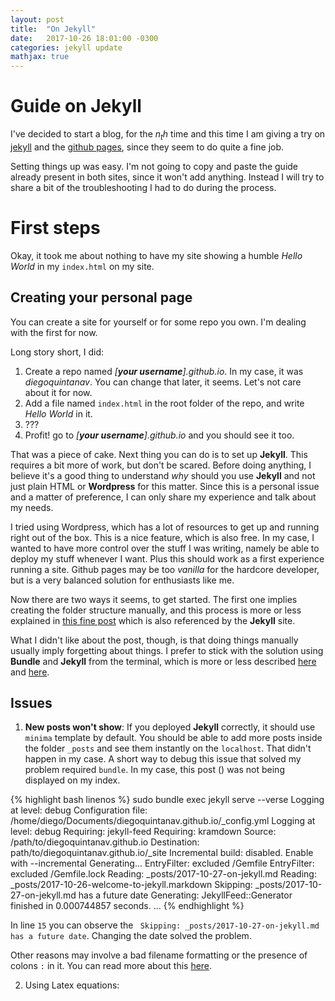 ```yaml
---
layout: post
title:  "On Jekyll"
date:   2017-10-26 18:01:00 -0300
categories: jekyll update
mathjax: true
---
```

# Guide on Jekyll

I've decided to start a blog, for the $n_th$ time and this time I am giving a try on [jekyll](https://jekyllrb.com/) and the [github pages](https://pages.github.com), since they seem to do quite a fine job.

Setting things up was easy. I'm not going to copy and paste the guide already present in both sites, since it won't add anything. Instead I will try to share a bit of the troubleshooting I had to do during the process.

# First steps

Okay, it took me about nothing to have my site showing a humble *Hello World* in my ```index.html``` on my site.

## Creating your personal page

You can create a site for yourself or for some repo you own. I'm dealing with the first for now. 

Long story short, I did:

1.  Create a repo named *[**your username**].github.io*. In my case, it was *diegoquintanav*. You can change that later, it seems. Let's not care about it for now.
2.  Add a file named ```index.html``` in the root folder of the repo, and write *Hello World* in it.
3.  ???
1.  Profit! go to *[**your username**].github.io* and you should see it too.

That was a piece of cake. Next thing you can do is to set up **Jekyll**. This requires a bit more of work, but don't be scared. 
Before doing anything, I believe it's a good thing to understand *why* should you use **Jekyll** and not just plain HTML or **Wordpress** for this matter. Since this is a personal issue and a matter of preference, I can only share my experience and talk about my needs.

I tried using Wordpress, which has a lot of resources to get up and running right out of the box. This is a nice feature, which is also free. In my case, I wanted to have more control over the stuff I was writing, namely be able to deploy my stuff whenever I want. Plus this should work as a first experience running a site. Github pages may be too *vanilla* for the hardcore developer, but is a very balanced solution for enthusiasts like me.

Now there are two ways it seems, to get started. The first one implies creating the folder structure manually, and this process is more or less explained in [this fine post](http://jmcglone.com/guides/github-pages/) which is also referenced by the **Jekyll** site. 

What I didn't like about the post, though, is that doing things manually usually imply forgetting about things. I prefer to stick with the solution using **Bundle** and **Jekyll** from the terminal, which is more or less described [here](https://jekyllrb.com/docs/installation/) and [here](https://jekyllrb.com/docs/quickstart/). 

## Issues

1.  **New posts won't show**: If you deployed **Jekyll** correctly, it should use ```minima``` template by default. You should be able to add more posts inside the folder ```_posts``` and see them instantly on the ```localhost```. That didn't happen in my case. A short way to debug this issue that solved my problem required ```bundle```. In my case, this post () was not being displayed on my index. 

{% highlight bash linenos %}
sudo bundle exec jekyll serve --verse 
  Logging at level: debug
Configuration file: /home/diego/Documents/diegoquintanav.github.io/_config.yml
  Logging at level: debug
         Requiring: jekyll-feed
         Requiring: kramdown
            Source: /path/to/diegoquintanav.github.io
       Destination: path/to/diegoquintanav.github.io/_site
 Incremental build: disabled. Enable with --incremental
      Generating... 
       EntryFilter: excluded /Gemfile
       EntryFilter: excluded /Gemfile.lock
           Reading: _posts/2017-10-27-on-jekyll.md
           Reading: _posts/2017-10-26-welcome-to-jekyll.markdown
          Skipping: _posts/2017-10-27-on-jekyll.md has a future date
        Generating: JekyllFeed::Generator finished in 0.000744857 seconds.
...
{% endhighlight %}

In line ```15``` you can observe the ``` Skipping: _posts/2017-10-27-on-jekyll.md has a future date```. Changing the date solved the problem.

Other reasons may involve a bad filename formatting or the presence of colons ```:``` in it. You can read more about this [here](https://stackoverflow.com/questions/30625044/jekyll-post-not-generated).

2.  Using Latex equations:



